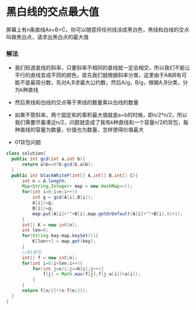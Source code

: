 # 黑白线的交点最大值

屏幕上有n条直线Ax+B=C，你可以随意将任何线涂成黑白色，黑线和白线的交点叫做黑白点，请求出黑白点的最大值

### 解法

- 我们知道直线的斜率，只要斜率不相同的直线就一定会相交，所以我们不能让平行的直线变成不同的颜色，首先我们就根据斜率分类，这里由于A和B有可能不是最简分数，先对A,B求最大公约数，然后A/g，B/g，根据A,B分类，分为k种直线
- 然后黑线和白线的交点等于黑线的数量乘以白线的数量
- 如果不管斜率，两个固定和的乘积最大值就是a=b的时候，即n/2*n/2，所以我们需要尽量凑近n/2，问题就变成了我有k种直线和一个容量n/2的背包，每种直线的容量为数量，价值也为数量，怎样使得价值最大

- 01背包问题

```java
class solution{
  public int gcd(int a,int b){
      return a%b==0?b:gcd(b,a%b);
  }  
  public int blackWhiteP(int[] A,int[] B,int[] C){
      int n = A.length; 
      Map<String,Integer> map = new HashMap<>();
      for(int i=0;i<n;i++){
          int g = gcd(A[i],B[i]);
          A[i]/=g;
          B[i]/=g;
          map.put(A[i]+""+B[i],map.getOrDefault(A[i]+""+B[i],0)+1);
      }
      int[] K = new int[n];
      int len=0;
      for(String key:map.keySet()){
          K[len++] = map.get(key);
      }
      //01背包
      int[] f = new int[n];
      for(int i=0;i<len;i++){
          for(int j=n/2;j>=K[i];j++){
              f[j] = Math.max(f[j],f[j-a[i]]+a[i]);
          }
      }
      return f[n/2]*(n-f[n/2]);
  }
}
```

